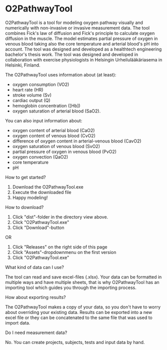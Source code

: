 # O2PathwayTool

O2PathwayTool is a tool for modeling oxygen pathway visually and numerically with non-invasive or invasive measurement data.
The tool combines Fick's law of diffusion and Fick's principle to calculate oxygen diffusion in the muscle. The model estimates
partial pressure of oxygen in venous blood taking also the core temperature and arterial blood's pH into account. The tool was 
designed and developed as a healthtech engineering bachelor's thesis work. The tool was designed and developed in collaboration 
with exercise physiologists in Helsingin Urheilulääkäriasema in Helsinki, Finland.

The O2PathwayTool uses information about (at least): 
- oxygen consumption (VO2)
- heart rate (HR)
- stroke volume (Sv)
- cardiac output (Q)
- hemoglobin concentration ([Hb])
- oxygen saturation of arterial blood (SaO2). 

You can also input information about:
- oxygen content of arterial blood (CaO2)
- oxygen content of venous blood (CvO2)
- difference of oxygen content in arterial-venous blood (CavO2)
- oxygen saturation of venous blood (SvO2)
- partial pressure of oxygen in venous blood (PvO2)
- oxygen convection (QaO2)
- core temperature
- pH

How to get started?
1. Download the O2PathwayTool.exe
2. Execute the downloaded file
3. Happy modeling!
 
How to download?
1. Click "dist"-folder in the directory view above.                       
2. Click "O2PathwayTool.exe"                                           
3. Click "Download"-button

OR                      

1. Click "Releases" on the right side of this page
2. Click "Assets"-dropdownmenu on the first version
3. Click "O2PathwayTool.exe"


What kind of data can I use?

The tool can read and save excel-files (.xlsx). Your data can be formatted in multiple ways and have multiple sheets, 
that is why O2PathwayTool has an importing tool which guides you through the importing process. 

How about exporting results?

The O2PathwayTool makes a copy of your data, so you don't have to worry about overriding your existing data. Results can be 
exported into a new excel file or they can be concatenated to the same file that was used to import data.

Do I need measurement data?

No. You can create projects, subjects, tests and input data by hand. 
